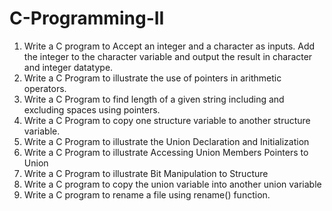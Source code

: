 # C-Programming-II

1. Write a C program to Accept an integer and a character as inputs. Add the integer to the character variable and output the result in character and integer datatype.
2. Write a C Program to illustrate the use of pointers in arithmetic operators.
3. Write a C Program to find length of a given string including and excluding spaces using pointers.
4. Write a C Program to copy one structure variable to another structure variable. 
5. Write a C Program to illustrate the Union Declaration and Initialization
6. Write a C Program to illustrate Accessing Union Members Pointers to Union
7. Write a C Program to illustrate Bit Manipulation to Structure
8. Write a C program to copy the union variable into another union variable
9. Write a C program to rename a file using rename() function.
